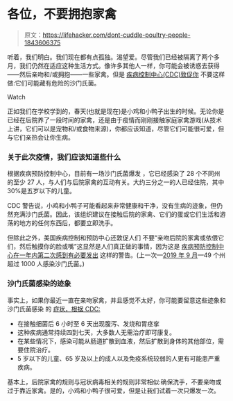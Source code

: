 # 各位，不要拥抱家禽

> 原文：<https://lifehacker.com/dont-cuddle-poultry-people-1843606375>

听着，我们明白。我们现在都有点孤独。渴望爱。尽管我们已经被隔离了两个多月，我们仍然在适应这种生活方式。像许多其他人一样，你可能会被诱惑去获得——然后亲吻和/或拥抱——一些家禽。但是 [疾病控制中心(CDC)敦促你](https://www.cdc.gov/salmonella/backyardpoultry-05-20/index.html) 不要这样做:它们可能藏有危险的沙门氏菌。

Watch

正如我们在学校学到的，春天(也就是现在)是小鸡和小鸭子出生的时候。无论你是已经在后院养了一段时间的家禽，还是由于疫情而刚刚接触家庭家禽游戏(从技术上讲，它们可以是宠物和/或食物来源)，你都应该知道，尽管它们可能很可爱，但与它们亲热会让你生病。

### 关于此次疫情，我们应该知道些什么

根据疾病预防控制中心，目前有一场沙门氏菌爆发 ，它已经感染了 28 个不同州的至少 27 人，与人们与后院家禽的互动有关。大约三分之一的人已经住院，其中 30%是五岁以下的儿童。

CDC 警告说，小鸡和小鸭子可能看起来非常健康和干净，没有生病的迹象，但仍然充满沙门氏菌。因此，该组织建议在接触后院的家禽、它们的蛋或它们生活和游荡的地方的任何东西后，都要立即洗手。

但除此之外，美国疾病控制和预防中心还敦促人们 不要“亲吻后院的家禽或依偎它们，然后触摸你的脸或嘴”这显然是人们真正做的事情，因为这是 [疾病预防控制中心在一年内第二次感到有必要发出](https://www.cnn.com/2020/05/22/health/salmonella-outbreak-chicks-ducklings-kiss-trnd/) 这样的警告。(上一次—[2019 年 9 月](https://www.cnn.com/2019/09/14/health/cdc-salmonella-outbreak-kissing-chickens-trnd/index.html)—49 个州超过 1000 人感染沙门氏菌。)

### 沙门氏菌感染的迹象

事实上，如果你最近一直在亲吻家禽，并且感觉不太好，你可能要留意这些迹象和沙门氏菌感染 的 [症状，根据 CDC:](https://www.cdc.gov/salmonella/general/salmonella-symptoms.html)

*   在接触细菌后 6 小时至 6 天出现腹泻、发烧和胃痉挛
*   这种疾病通常持续四到七天，大多数人无需治疗即可康复。
*   在某些情况下，感染可能从肠道扩散到血液，然后扩散到身体的其他部位，需要住院治疗。
*   5 岁以下的儿童、65 岁及以上的成人以及免疫系统较弱的人更有可能患严重疾病。

基本上，后院家禽的规则与冠状病毒相关的规则非常相似:确保洗手，不要亲吻或过于靠近家禽。是的，小鸡和小鸭子很可爱，但是让我们试着一次只爆发一次。